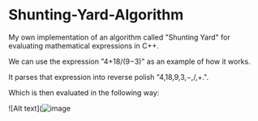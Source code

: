 # Shunting-Yard-Algorithm
My own implementation of an algorithm called "Shunting Yard" for evaluating mathematical expressions in C++.

We can use the expression "4+18/(9−3)" as an example of how it works.

It parses that expression into reverse polish "4,18,9,3,−,/,+.".

Which is then evaluated in the following way:

![Alt text](![image]([https://i.imgur.com/yE9sSM9.jpg "title")
